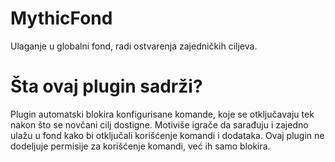 # MythicFond
Ulaganje u globalni fond, radi ostvarenja zajedničkih ciljeva.

# Šta ovaj plugin sadrži?
Plugin automatski blokira konfigurisane komande, koje se otključavaju tek nakon što se novčani cilj dostigne.
Motiviše igrače da sarađuju i zajedno ulažu u fond kako bi otključali korišćenje komandi i dodataka.
Ovaj plugin ne dodeljuje permisije za korišćenje komandi, već ih samo blokira.


